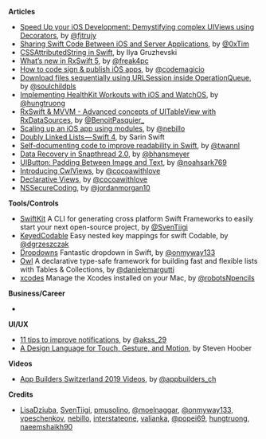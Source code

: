 
**Articles**

* [Speed Up your iOS Development: Demystifying complex UIViews using Decorators](https://medium.com/flawless-app-stories/speed-up-your-ios-development-demystifying-complex-uiviews-using-decorators-866d36279166), by [@fjtrujy](https://twitter.com/fjtrujy)
* [Sharing Swift Code Between iOS and Server Applications](https://www.raywenderlich.com/2401813-sharing-swift-code-between-ios-and-server-applications), by [@0xTim](https://twitter.com/0xtim)
* [CSSAttributedString in Swift](https://ilyagru.github.io/cssattributedstring-in-swift), by Ilya Gruzhevski
* [What’s new in RxSwift 5](https://medium.com/@freak4pc/whats-new-in-rxswift-5-f7a5c8ee48e7), by [@freak4pc](https://twitter.com/freak4pc)
* [How to code sign & publish iOS apps](https://blog.codemagic.io/how-to-code-sign-publish-ios-apps/), by [@codemagicio](https://twitter.com/codemagicio/)
* [Download files sequentially using URLSession inside OperationQueue](https://fluffy.es/download-files-sequentially/), by [@soulchildpls](https://twitter.com/soulchildpls)
* [Implementing HealthKit Workouts with iOS and WatchOS](https://hackernoon.com/cloning-zwift-on-ios-part-3-healthkit-and-a-watchos-app-5fc77e6b6921), by [@hungtruong](https://twitter.com/hungtruong/)
* [RxSwift & MVVM - Advanced concepts of UITableView with RxDataSources](https://benoitpasquier.com/advanced-concepts-uitableview-rxdatasource/), by [@BenoitPasquier_](https://twitter.com/BenoitPasquier_)
* [Scaling up an iOS app using modules](https://engineering.depop.com/scaling-up-an-ios-app-with-modularisation-8cd280d6b2b8), by [@nebillo](https://twitter.com/nebillo/)
* [Doubly Linked Lists — Swift 4](https://medium.com/flawless-app-stories/doubly-linked-lists-swift-4-ae3cf8a5b975), by Sarin Swift
* [Self-documenting code to improve readability in Swift](https://www.avanderlee.com/swift/self-documenting-code/), by [@twannl](https://www.twitter.com/twannl)
* [Data Recovery in Snapthread 2.0](https://beckyhansmeyer.com/2019/05/07/data-recovery-in-snapthread-2-0/), by [@bhansmeyer](http://twitter.com/bhansmeyer)
* [UIButton: Padding Between Image and Text](https://noahgilmore.com/blog/uibutton-padding/), by [@noahsark769](https://twitter.com/noahsark769)
* [Introducing CwlViews](https://www.cocoawithlove.com/blog/introducing-cwlviews.html), by [@cocoawithlove](https://twitter.com/cocoawithlove)
* [Declarative Views](https://www.cocoawithlove.com/blog/declarative-views.html), by [@cocoawithlove](https://twitter.com/cocoawithlove)
* [NSSecureCoding](https://www.swiftjectivec.com/nssecurecoding/), by [@jordanmorgan10](https://www.twitter.com/jordanmorgan10)

**Tools/Controls**

* [SwiftKit](https://github.com/SvenTiigi/SwiftKit) A CLI for generating cross platform Swift Frameworks to easily start your next open-source project, by [@SvenTiigi](https://twitter.com/SvenTiigi)
* [KeyedCodable](https://github.com/dgrzeszczak/KeyedCodable) Easy nested key mappings for swift Codable, by [@dgrzeszczak](https://github.com/dgrzeszczak)
* [Dropdowns](https://github.com/onmyway133/Dropdowns) Fantastic dropdown in Swift, by [@onmyway133](https://twitter.com/onmyway133)
* [Owl](https://github.com/malcommac/Owl) A declarative type-safe framework for building fast and flexible lists with Tables & Collections, by [@danielemargutti](https://twitter.com/danielemargutti)
* [xcodes](https://github.com/RobotsAndPencils/xcodes/) Manage the Xcodes installed on your Mac, by [@robotsNpencils](https://twitter.com/robotsnpencils)

**Business/Career**

* 

**UI/UX**

* [11 tips to improve notifications](https://blog.prototypr.io/tips-to-improve-notifications-9e13250b3055), by [@akss_29](https://twitter.com/akss_29)
* [A Design Language for Touch, Gesture, and Motion](https://www.uxmatters.com/mt/archives/2019/05/a-design-language-for-touch-gesture-and-motion.php), by Steven Hoober

**Videos**

* [App Builders Switzerland 2019 Videos](https://www.youtube.com/playlist?list=PLLcE3DL3f5Bx0IAHAw6hsdZ3z_samz2iX), by [@appbuilders_ch](https://twitter.com/appbuilders_ch)

**Credits**

*  [LisaDziuba](https://github.com/lisadziuba), [SvenTiigi](https://github.com/SvenTiigi), [pmusolino](https://github.com/pmusolino), [@moelnaggar](https://github.com/MoElnaggar14), [@onmyway133](https://github.com/onmyway133), [vpeschenkov](https://github.com/vpeschenkov), [nebillo](https://github.com/nebillo), [interstateone](https://github.com/interstateone), [valianka](https://github.com/valianka), [@popei69](https://github.com/popei69), [hungtruong](https://github.com/hungtruong), [naeemshaikh90](https://github.com/naeemshaikh90)
